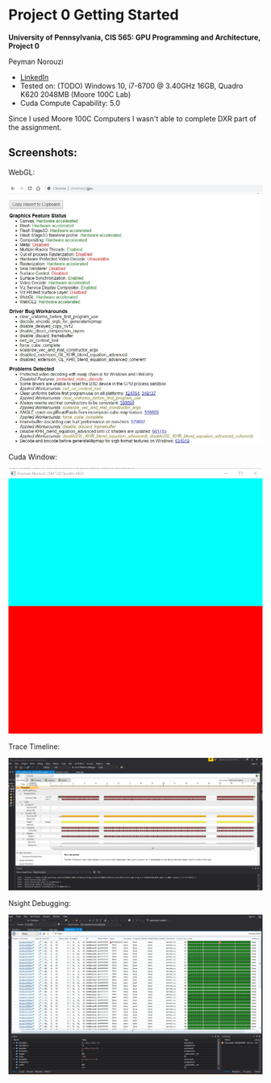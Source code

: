 Project 0 Getting Started
====================

**University of Pennsylvania, CIS 565: GPU Programming and Architecture, Project 0**

Peyman Norouzi
* [LinkedIn](https://www.linkedin.com/in/peymannorouzi)
* Tested on: (TODO) Windows 10, i7-6700 @ 3.40GHz 16GB, Quadro K620 2048MB (Moore 100C Lab)
* Cuda Compute Capability: 	5.0

Since I used Moore 100C Computers I wasn't able to complete DXR part of the assignment.

## Screenshots:

WebGL:

![Alt text](images/WebGL.jpg "WebGL")


Cuda Window: 

![Alt text](images/Part4_modify.jpg "Cuda")


Trace Timeline:

![Alt text](images/Part%205.jpg "Trace")


Nsight Debugging:

![Alt text](images/Nsight_debugging.jpg "Debugging")
